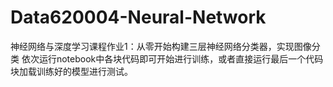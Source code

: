 # Data620004-Neural-Network
神经网络与深度学习课程作业1：从零开始构建三层神经网络分类器，实现图像分类
依次运行notebook中各块代码即可开始进行训练，或者直接运行最后一个代码块加载训练好的模型进行测试。
